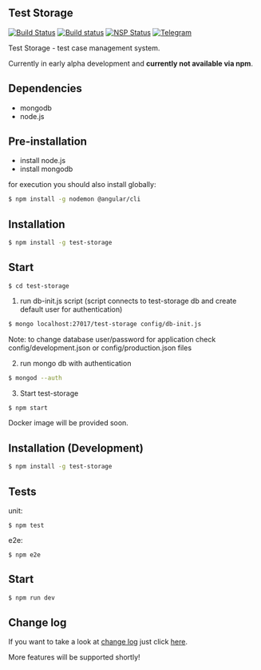 ## Test Storage
[![Build Status](https://travis-ci.org/pumano/test-storage.svg?branch=master)](https://travis-ci.org/pumano/test-storage) [![Build status](https://ci.appveyor.com/api/projects/status/os1k40f5ompu8sie?svg=true)](https://ci.appveyor.com/project/pumano/test-storage) [![NSP Status](https://nodesecurity.io/orgs/test-storage/projects/d069f441-5513-4289-99ef-95901d6569a4/badge)](https://nodesecurity.io/orgs/test-storage/projects/d069f441-5513-4289-99ef-95901d6569a4) [![Telegram](https://img.shields.io/badge/telegram-join%20chat-blue.svg?style=flat)](https://telegram.me/joinchat/Dz6MkggusIGwAUb4Qg1hwQ)

Test Storage - test case management system.

Currently in early alpha development and **currently not available via npm**.

## Dependencies
- mongodb
- node.js

## Pre-installation

* install node.js
* install mongodb

for execution you should also install globally:
```bash
$ npm install -g nodemon @angular/cli
```

## Installation

```bash
$ npm install -g test-storage
```

## Start
```
$ cd test-storage
```

1. run db-init.js script (script connects to test-storage db and create default user for authentication)

```bash
$ mongo localhost:27017/test-storage config/db-init.js
```

Note: to change database user/password for application check config/development.json or config/production.json files

2. run mongo db with authentication

```bash
$ mongod --auth
```

3. Start test-storage

```bash
$ npm start
```

Docker image will be provided soon.

## Installation (Development)

```bash
$ npm install -g test-storage
```

## Tests

unit:
```
$ npm test
```
e2e:
```
$ npm e2e
```

## Start

```bash
$ npm run dev
```

## Change log
If you want to take a look at [change log](https://github.com/pumano/test-storage/blob/master/CHANGELOG.md) just click [here](https://github.com/pumano/test-storage/blob/master/CHANGELOG.md).

More features will be supported shortly!
